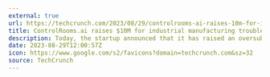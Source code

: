 ```yaml
---
external: true
url: https://techcrunch.com/2023/08/29/controlrooms-ai-raises-10m-for-industrial-manufacturing-troubleshooting-platform/
title: ControlRooms.ai raises $10M for industrial manufacturing troubleshooting platform
description: Today, the startup announced that it has raised an oversubscribed $10 million in Series A round, led by Origin Ventures with participation from Amity Ventures, Tokio Marine Future Fund, S3 Ventures, GTM Fund, Alpha Square Group and FJ Labs. It has now raised $13.75 million.
date: 2023-08-29T12:00:57Z
icon: https://www.google.com/s2/favicons?domain=techcrunch.com&sz=32
source: TechCrunch
---
```

